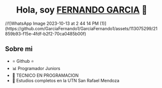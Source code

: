 <div align="center">
<h1 align="center">Hola, soy <a href="FERNANDO GARCIA">FERNANDO GARCIA</a> 👋</h1>
</div>
<imgs rc="https://web.whats![WhatsApp Image 2023-10-13 at 2 44 14 PM (1)](https://github.com/GarciaFernando1/GarciaFernando1/assets/113075299/e6d508aa-b8c1-4d44-b3a1-12adb548b004)
">
//![WhatsApp Image 2023-10-13 at 2 44 14 PM (1)](https://github.com/GarciaFernando1/GarciaFernando1/assets/113075299/21859b93-f15e-4fdf-b2f2-70ca0485b00f)




## Sobre mi

- ⭐ Github ⭐
- 📊 Programador Juniors 
- 📲 TECNICO EN PROGRAMACION
- 📗 Estudios completos en la UTN San Rafael Mendoza
